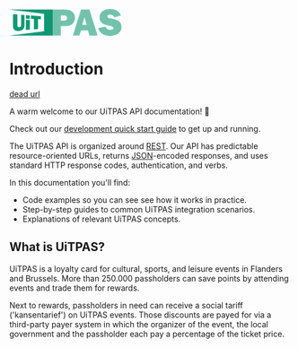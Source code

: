 ![](../assets/images/uitpas.png)

# Introduction

[dead url](https://oiwjenoiwejgiowjiwvwiogjihgiwhgiwgjw.com/owgiuweghuwehguwehg.md)

A warm welcome to our UiTPAS API documentation! 👋

Check out our [development quick start guide](https://publiq.stoplight.io/docs/uitpas/docs/quickstart.md) to get up and running.

The UiTPAS API is organized around [REST](https://en.wikipedia.org/wiki/Representational_state_transfer). Our API has predictable resource-oriented URLs, returns [JSON](https://www.json.org/json-en.html)-encoded responses, and uses standard HTTP response codes, authentication, and verbs.

In this documentation you'll find:

*   Code examples so you can see see how it works in practice.
*   Step-by-step guides to common UiTPAS integration scenarios.
*   Explanations of relevant UiTPAS concepts.

## What is UiTPAS?

UiTPAS is a loyalty card for cultural, sports, and leisure events in Flanders and Brussels. More than 250.000 passholders can save points by attending events and trade them for rewards.

Next to rewards, passholders in need can receive a social tariff ('kansentarief') on UiTPAS events. Those discounts are payed for via a third-party payer system in which the organizer of the event, the local government and the passholder each pay a percentage of the ticket price.
